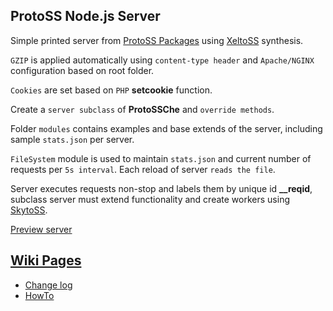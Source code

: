 ## ProtoSS Node.js Server  

Simple printed server from [ProtoSS Packages](https://github.com/ZetaRet/protoss) using [XeltoSS](https://github.com/ZetaRet/protoss/blob/master/xeltoss/XeltoSS.md) synthesis.  

`GZIP` is applied automatically using `content-type header` and `Apache/NGINX` configuration based on root folder.  

`Cookies` are set based on `PHP` __setcookie__ function.  

Create a `server subclass` of __ProtoSSChe__ and `override methods`.  

Folder `modules` contains examples and base extends of the server, including sample `stats.json` per server.  

`FileSystem` module is used to maintain `stats.json` and current number of requests per `5s interval`. Each reload of server `reads the file`.  

Server executes requests non-stop and labels them by unique id **__reqid**, subclass server must extend functionality and create workers using [SkytoSS](https://github.com/ZetaRet/protoss/blob/master/skytoss/SkytoSS.md).  

[Preview server](https://protoss.zetaret.com/node/)  

## [Wiki Pages](https://github.com/ZetaRet/protoss-nodejs-basic/wiki)  
- [Change log](https://github.com/ZetaRet/protoss-nodejs-basic/wiki/Change-log)  
- [HowTo](https://github.com/ZetaRet/protoss-nodejs-basic/wiki/HowTo)  
